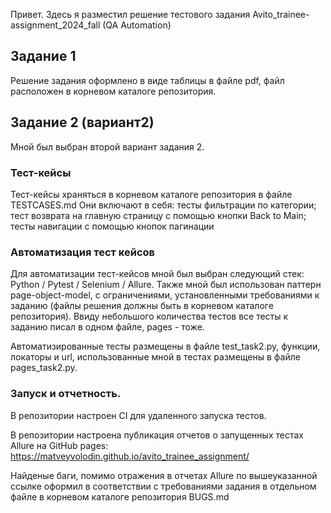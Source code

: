 Привет. Здесь я разместил решение тестового задания Avito_trainee-assignment_2024_fall (QA Automation)
## Задание 1
Решение задания оформлено в виде таблицы в файле pdf, файл расположен в корневом каталоге репозитория.
## Задание 2 (вариант2)
Мной был выбран второй вариант задания 2. 

### Тест-кейсы
Тест-кейсы храняться в корневом каталоге репозитория в файле TESTCASES.md Они включают в себя: тесты фильтрации
по категории; тест возврата на главную страницу с помощью кнопки Back to Main; тесты навигации с помощью кнопок пагинации

### Автоматизация тест кейсов
Для автоматизации тест-кейсов мной был выбран следующий стек: Python / Pytest / Selenium / Allure. Также мной был использован
паттерн page-object-model, с ограничениями, установленными требованиями к заданию (файлы решения должны быть в
корневом каталоге репозитория). Ввиду небольшого количества тестов все тесты к заданию писал в одном файле, pages - тоже.

Автоматизированные тесты размещены в файле test_task2.py, функции, локаторы и url,
использованные мной в тестах размещены в файле pages_task2.py. 

### Запуск и отчетность.

В репозитории настроен CI для удаленного запуска тестов.

В репозитории настроена публикация отчетов о запущенных тестах Allure на GitHub pages:
https://matveyvolodin.github.io/avito_trainee_assignment/

Найденые баги, помимо отражения в отчетах Allure по вышеуказанной ссылке оформил в соответствии с требованиями задания
в отдельном файле в корневом каталоге репозитория BUGS.md


    
